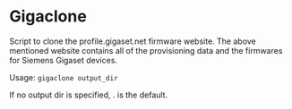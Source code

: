 # Gigaclone

Script to clone the profile.gigaset.net firmware website.
The above mentioned website contains all of the provisioning data and the firmwares for Siemens Gigaset devices.

Usage: ```gigaclone output_dir```

If no output dir is specified, . is the default.

